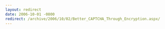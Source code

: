 ```yaml
---
layout: redirect
date: 2006-10-01 -0800
redirect: /archive/2006/10/02/Better_CAPTCHA_Through_Encryption.aspx/
---
```

